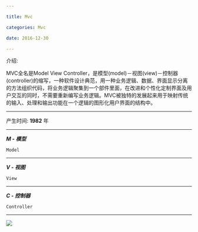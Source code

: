 ```yaml
---

title: Mvc

categories: Mvc

date: 2016-12-30

---
```


介绍:

MVC全名是Model View Controller，是模型(model)－视图(view)－控制器(controller)的缩写，一种软件设计典范，用一种业务逻辑、数据、界面显示分离的方法组织代码，将业务逻辑聚集到一个部件里面，在改进和个性化定制界面及用户交互的同时，不需要重新编写业务逻辑。MVC被独特的发展起来用于映射传统的输入、处理和输出功能在一个逻辑的图形化用户界面的结构中。

---

产生时间: **1982** 年

---

**_M - 模型_**

`Model`

---

**_V - 视图_**

`View`

---

**_C - 控制器_**

`Controller`

---

![](https://i.loli.net/2019/05/14/5cd9a974410b370782.gif)

